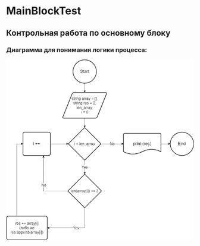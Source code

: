 # MainBlockTest
## Контрольная работа по основному блоку 


### Диаграмма для понимания логики процесса:
![Диаграмма](/Diagram.png)
